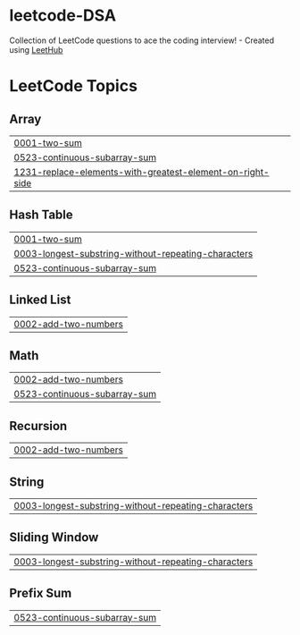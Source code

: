 # leetcode-DSA
Collection of LeetCode questions to ace the coding interview! - Created using [LeetHub](https://github.com/QasimWani/LeetHub)

<!---LeetCode Topics Start-->
# LeetCode Topics
## Array
|  |
| ------- |
| [0001-two-sum](https://github.com/akashsoni0786/leetcode-DSA/tree/master/0001-two-sum) |
| [0523-continuous-subarray-sum](https://github.com/akashsoni0786/leetcode-DSA/tree/master/0523-continuous-subarray-sum) |
| [1231-replace-elements-with-greatest-element-on-right-side](https://github.com/akashsoni0786/leetcode-DSA/tree/master/1231-replace-elements-with-greatest-element-on-right-side) |
## Hash Table
|  |
| ------- |
| [0001-two-sum](https://github.com/akashsoni0786/leetcode-DSA/tree/master/0001-two-sum) |
| [0003-longest-substring-without-repeating-characters](https://github.com/akashsoni0786/leetcode-DSA/tree/master/0003-longest-substring-without-repeating-characters) |
| [0523-continuous-subarray-sum](https://github.com/akashsoni0786/leetcode-DSA/tree/master/0523-continuous-subarray-sum) |
## Linked List
|  |
| ------- |
| [0002-add-two-numbers](https://github.com/akashsoni0786/leetcode-DSA/tree/master/0002-add-two-numbers) |
## Math
|  |
| ------- |
| [0002-add-two-numbers](https://github.com/akashsoni0786/leetcode-DSA/tree/master/0002-add-two-numbers) |
| [0523-continuous-subarray-sum](https://github.com/akashsoni0786/leetcode-DSA/tree/master/0523-continuous-subarray-sum) |
## Recursion
|  |
| ------- |
| [0002-add-two-numbers](https://github.com/akashsoni0786/leetcode-DSA/tree/master/0002-add-two-numbers) |
## String
|  |
| ------- |
| [0003-longest-substring-without-repeating-characters](https://github.com/akashsoni0786/leetcode-DSA/tree/master/0003-longest-substring-without-repeating-characters) |
## Sliding Window
|  |
| ------- |
| [0003-longest-substring-without-repeating-characters](https://github.com/akashsoni0786/leetcode-DSA/tree/master/0003-longest-substring-without-repeating-characters) |
## Prefix Sum
|  |
| ------- |
| [0523-continuous-subarray-sum](https://github.com/akashsoni0786/leetcode-DSA/tree/master/0523-continuous-subarray-sum) |
<!---LeetCode Topics End-->